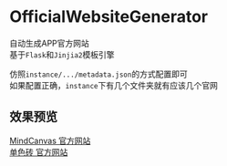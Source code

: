 # OfficialWebsiteGenerator

自动生成APP官方网站  
基于`Flask`和`Jinjia2`模板引擎

仿照`instance/.../metadata.json`的方式配置即可  
如果配置正确，`instance`下有几个文件夹就有应该几个官网

## 效果预览
[MindCanvas 官方网站](http://work.chenjt.com/mindcanvas/)  
[单色砖 官方网站](http://work.chenjt.com/monochromebrick/)  
